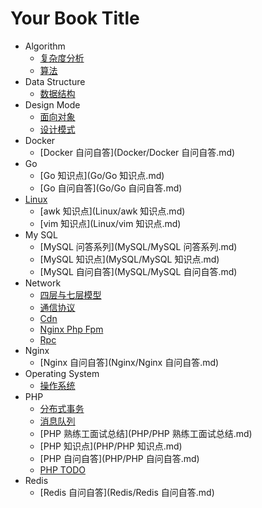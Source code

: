# Your Book Title

- Algorithm
  * [复杂度分析](Algorithm/复杂度分析.md)
  * [算法](Algorithm/算法.md)
- Data Structure
  * [数据结构](DataStructure/数据结构.md)
- Design Mode
  * [面向对象](DesignMode/面向对象.md)
  * [设计模式](DesignMode/设计模式.md)
- Docker
  * [Docker 自问自答](Docker/Docker 自问自答.md)
- Go
  * [Go 知识点](Go/Go 知识点.md)
  * [Go 自问自答](Go/Go 自问自答.md)
- [Linux](Linux/linux.md)
  * [awk 知识点](Linux/awk 知识点.md)
  * [vim 知识点](Linux/vim 知识点.md)
- My SQL
  * [MySQL 问答系列](MySQL/MySQL 问答系列.md)
  * [MySQL 知识点](MySQL/MySQL 知识点.md)
  * [MySQL 自问自答](MySQL/MySQL 自问自答.md)
- Network
  * [四层与七层模型](Network/四层与七层模型.md)
  * [通信协议](Network/通信协议.md)
  * [Cdn](Network/cdn.md)
  * [Nginx Php Fpm](Network/nginx_php-fpm.md)
  * [Rpc](Network/rpc.md)
- Nginx
  * [Nginx 自问自答](Nginx/Nginx 自问自答.md)
- Operating System
  * [操作系统](OperatingSystem/操作系统.md)
- PHP
  * [分布式事务](PHP/分布式事务.md)
  * [消息队列](PHP/消息队列.md)
  * [PHP 熟练工面试总结](PHP/PHP 熟练工面试总结.md)
  * [PHP 知识点](PHP/PHP 知识点.md)
  * [PHP 自问自答](PHP/PHP 自问自答.md)
  * [PHP TODO](PHP/PHP_TODO.md)
- Redis
  * [Redis 自问自答](Redis/Redis 自问自答.md)
